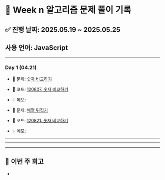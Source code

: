 # 📘 Week n 알고리즘 문제 풀이 기록

## ✅ 진행 날짜: 2025.05.19 ~ 2025.05.25

## 사용 언어: JavaScript

---

### Day 1 (04.21)

- 🔗 문제: [숫자 비교하기](https://school.programmers.co.kr/learn/courses/30/lessons/120807)
- 📁 코드: [120807. 숫자 비교하기](https://github.com/jjub0217/Algorithm_-Training/tree/main/%ED%94%84%EB%A1%9C%EA%B7%B8%EB%9E%98%EB%A8%B8%EC%8A%A4/0/120807.%E2%80%85%EC%88%AB%EC%9E%90%E2%80%85%EB%B9%84%EA%B5%90%ED%95%98%EA%B8%B0)
- 💡 메모:

- 🔗 문제: [배열 뒤집기](https://school.programmers.co.kr/learn/courses/30/lessons/120821)
- 📁 코드: [120821. 숫자 비교하기](https://github.com/jjub0217/Algorithm_-Training/tree/main/%ED%94%84%EB%A1%9C%EA%B7%B8%EB%9E%98%EB%A8%B8%EC%8A%A4/0/120821.%E2%80%85%EB%B0%B0%EC%97%B4%E2%80%85%EB%92%A4%EC%A7%91%EA%B8%B0)
- 💡 메모:

---

---

---

## 📌 이번 주 회고

-
